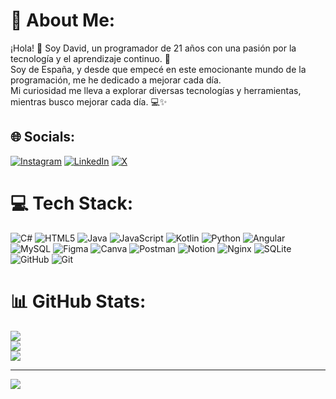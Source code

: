 # 💫 About Me:
¡Hola! 👋 Soy David, un programador de 21 años con una pasión por la tecnología y el aprendizaje continuo. 🚀<br>Soy de España, y desde que empecé en este emocionante mundo de la programación, me he dedicado a mejorar cada día. <br>Mi curiosidad me lleva a explorar diversas tecnologías y herramientas, mientras busco mejorar cada día. 💻✨


## 🌐 Socials:
[![Instagram](https://img.shields.io/badge/Instagram-%23E4405F.svg?logo=Instagram&logoColor=white)](https://instagram.com/calcifeeer_03) [![LinkedIn](https://img.shields.io/badge/LinkedIn-%230077B5.svg?logo=linkedin&logoColor=white)](https://www.linkedin.com/in/david-ortiz-005421276/) [![X](https://img.shields.io/badge/X-black.svg?logo=X&logoColor=white)](https://x.com/Calcifeeer_03) 

# 💻 Tech Stack:
![C#](https://img.shields.io/badge/c%23-%23239120.svg?style=for-the-badge&logo=csharp&logoColor=white) ![HTML5](https://img.shields.io/badge/html5-%23E34F26.svg?style=for-the-badge&logo=html5&logoColor=white) ![Java](https://img.shields.io/badge/java-%23ED8B00.svg?style=for-the-badge&logo=openjdk&logoColor=white) ![JavaScript](https://img.shields.io/badge/javascript-%23323330.svg?style=for-the-badge&logo=javascript&logoColor=%23F7DF1E) ![Kotlin](https://img.shields.io/badge/kotlin-%237F52FF.svg?style=for-the-badge&logo=kotlin&logoColor=white) ![Python](https://img.shields.io/badge/python-3670A0?style=for-the-badge&logo=python&logoColor=ffdd54) ![Angular](https://img.shields.io/badge/angular-%23DD0031.svg?style=for-the-badge&logo=angular&logoColor=white) ![MySQL](https://img.shields.io/badge/mysql-4479A1.svg?style=for-the-badge&logo=mysql&logoColor=white) ![Figma](https://img.shields.io/badge/figma-%23F24E1E.svg?style=for-the-badge&logo=figma&logoColor=white) ![Canva](https://img.shields.io/badge/Canva-%2300C4CC.svg?style=for-the-badge&logo=Canva&logoColor=white) ![Postman](https://img.shields.io/badge/Postman-FF6C37?style=for-the-badge&logo=postman&logoColor=white) ![Notion](https://img.shields.io/badge/Notion-%23000000.svg?style=for-the-badge&logo=notion&logoColor=white) ![Nginx](https://img.shields.io/badge/nginx-%23009639.svg?style=for-the-badge&logo=nginx&logoColor=white) ![SQLite](https://img.shields.io/badge/sqlite-%2307405e.svg?style=for-the-badge&logo=sqlite&logoColor=white) ![GitHub](https://img.shields.io/badge/github-%23121011.svg?style=for-the-badge&logo=github&logoColor=white) ![Git](https://img.shields.io/badge/git-%23F05033.svg?style=for-the-badge&logo=git&logoColor=white)
# 📊 GitHub Stats:
![](https://github-readme-stats.vercel.app/api?username=DavidOrtizz&theme=algolia&hide_border=false&include_all_commits=false&count_private=false)<br/>
![](https://github-readme-streak-stats.herokuapp.com/?user=DavidOrtizz&theme=algolia&hide_border=false)<br/>
![](https://github-readme-stats.vercel.app/api/top-langs/?username=DavidOrtizz&theme=algolia&hide_border=false&include_all_commits=false&count_private=false&layout=compact)

---
[![](https://visitcount.itsvg.in/api?id=DavidOrtizz&icon=0&color=0)](https://visitcount.itsvg.in)

<!-- Proudly created with GPRM ( https://gprm.itsvg.in ) -->
